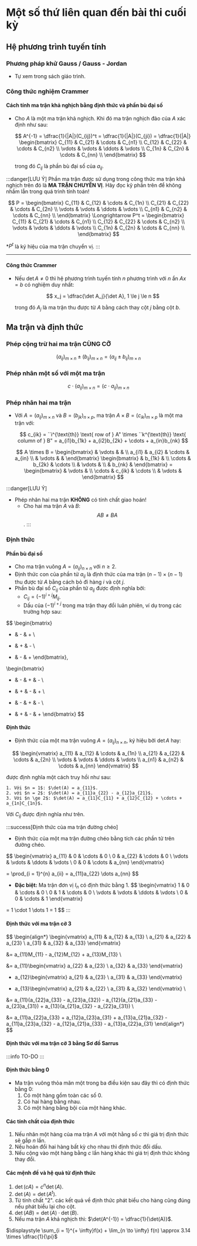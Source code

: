 # Một số thứ liên quan đến bài thi cuối kỳ

## Hệ phương trình tuyến tính
### Phương pháp khử Gauss / Gauss - Jordan
- Tự xem trong sách giáo trình.

### Công thức nghiệm Crammer
#### Cách tính ma trận khả nghịch bằng định thức và phần bù đại số
- Cho $A$ là một ma trận khả nghịch. Khi đó ma trận nghịch đảo của $A$ xác định như sau:

    $$
    A^{-1} = \dfrac{1}{|A|}(C_{ij})^t = \dfrac{1}{|A|}(C_{ji})
     = \dfrac{1}{|A|} \begin{bmatrix}
      C_{11} & C_{21} & \cdots & C_{n1} \\
      C_{12} & C_{22} & \cdots & C_{n2} \\
      \vdots & \vdots & \ddots & \vdots \\
      C_{1n} & C_{2n} & \cdots & C_{nn} \\
      \end{bmatrix}
    $$

    trong đó $C_{ij}$ là phần bù đại số của $a_{ij}$.

:::danger[LƯU Ý]
Phần ma trận được sử dụng trong công thức ma trận khả nghịch trên đó là **MA TRẬN CHUYỂN VỊ**. Hãy đọc kỹ phần trên để không nhầm lẫn trong quá trình tính toán!

$$
P = \begin{bmatrix}
      C_{11} & C_{12} & \cdots & C_{1n} \\
      C_{21} & C_{22} & \cdots & C_{2n} \\
      \vdots & \vdots & \ddots & \vdots \\
      C_{n1} & C_{n2} & \cdots & C_{nn} \\
      \end{bmatrix} \Longrightarrow
P^t = \begin{bmatrix}
  C_{11} & C_{21} & \cdots & C_{n1} \\
  C_{12} & C_{22} & \cdots & C_{n2} \\
  \vdots & \vdots & \ddots & \vdots \\
  C_{1n} & C_{2n} & \cdots & C_{nn} \\
  \end{bmatrix}
$$

\*$P^t$ là ký hiệu của ma trận chuyển vị.
:::

---
#### Công thức Crammer
- Nếu $\det A \ne 0$ thì hệ phương trình tuyến tính $n$ phương trình với $n$ ẩn $Ax = b$ có nghiệm duy nhất:

    $$
    x_j = \dfrac{\det A_j}{\det A}, 1 \le j \le n
    $$

    trong đó $A_j$ là ma trận thu được từ $A$ bằng cách thay cột $j$ bằng cột $b$.

## Ma trận và định thức
### Phép cộng trừ hai ma trận CÙNG CỠ
$$
(a_{ij})_{m \times n} \pm (b_{ij})_{m \times n} = (a_{ij} \pm b_{ij})_{m \times n}
$$

### Phép nhân một số với một ma trận
$$
c \cdot (a_{ij})_{m \times n} = (c \cdot a_{ij})_{m \times n}
$$

### Phép nhân hai ma trận
- Với $A = (a_{ij})_{m \times n}$ và $B = (b_{jk})_{n \times p}$, ma trận $A \times B = (c_{ik})_{m \times p}$ là một ma trận với:

  $$
  c_{ik} = ``i^{\text{th}} \text{ row of } A" \times ``k^{\text{th}} \text{ column of } B" = a_{i1}b_{1k} + a_{i2}b_{2k} + \cdots + a_{in}b_{nk}
  $$

  $$
  A \times B =
  \begin{bmatrix}
  & \vdots &   &  \\
    a_{i1} & a_{i2} & \cdots & a_{in} \\
  & \vdots &   & 
  \end{bmatrix}
  \begin{bmatrix}
  & b_{1k} &   \\
    \cdots & b_{2k} & \cdots \\
  & \vdots &   \\
    & b_{nk} & 
  \end{bmatrix}
  = \begin{bmatrix}
    & \vdots &   \\
  \cdots & c_{ik} & \cdots \\
    & \vdots &  
  \end{bmatrix}
  $$

:::danger[LƯU Ý]
- Phép nhân hai ma trận **KHÔNG** có tính chất giao hoán!
    - Cho hai ma trận $A$ và $B$: $$AB \ne BA$$.
:::

### Định thức
#### Phần bù đại số
- Cho ma trận vuông $A = (a_{ij})_{n \times n}$ với $n \ge 2$.
- Định thức con của phần tử $a_{ij}$ là định thức của ma trận $(n - 1) \times (n - 1)$ thu được từ $A$ bằng cách bỏ đi hàng $i$ và cột $j$.
- Phần bù đại số $C_{ij}$ của phần tử $a_{ij}$ được định nghĩa bởi:
    - $C_{ij} = (-1)^{i + j}M_{ij}$.
    - Dấu của $(-1)^{i + j}$ trong ma trận thay đổi luân phiên, ví dụ trong các trường hợp sau:

$$
\begin{bmatrix}
+ & - & + \\
- & + & - \\
+ & - & +
\end{bmatrix},

\begin{bmatrix}
+ & - & + & - \\
- & + & - & + \\
+ & - & + & - \\
- & + & - & +
\end{bmatrix}
$$

#### Định thức
- Định thức của một ma trận vuông $A = (a_{ij})_{n \times n}$, ký hiệu bởi $\det A$ hay:

$$
\begin{vmatrix}
a_{11} & a_{12} & \cdots & a_{1n} \\
a_{21} & a_{22} & \cdots & a_{2n} \\
\vdots & \vdots & \ddots & \vdots \\
a_{n1} & a_{n2} & \cdots & a_{nn}
\end{vmatrix}
$$

được định nghĩa một cách truy hồi như sau:

    1. Với $n = 1$: $\det(A) = a_{11}$.
    2. với $n = 2$: $\det(A) = a_{11}a_{22} - a_{12}a_{21}$.
    3. Với $n \ge 2$: $\det(A) = a_{11}C_{11} + a_{12}C_{12} + \cdots + a_{1n}C_{1n}$.

Với $C_{ij}$ được định nghĩa như trên.

:::success[Định thức của ma trận đường chéo]
- Định thức của một ma trận đường chéo bằng tích các phần tử trên đường chéo.

$$
\begin{vmatrix}
a_{11} & 0 & \cdots & 0 \\
0 & a_{22} & \cdots & 0 \\
\vdots & \vdots & \ddots & \vdots \\
0 & 0 & \cdots & a_{nn}
\end{vmatrix}

= \prod_{i = 1}^{n} a_{ii}
= a_{11}a_{22} \dots a_{nn}
$$

- **Đặc biệt:** Ma trận đơn vị $I_n$ có định thức bằng 1.
$$
\begin{vmatrix}
1 & 0 & \cdots & 0 \\
0 & 1 & \cdots & 0 \\
\vdots & \vdots & \ddots & \vdots \\
0 & 0 & \cdots & 1
\end{vmatrix}

= 1 \cdot 1 \dots 1
= 1
$$
:::

#### Định thức với ma trận cỡ 3
$$
\begin{align*}
  \begin{vmatrix}
  a_{11} & a_{12} & a_{13} \\
  a_{21} & a_{22} & a_{23} \\
  a_{31} & a_{32} & a_{33}
  \end{vmatrix}

  &= a_{11}M_{11} - a_{12}M_{12} + a_{13}M_{13} \\


  &= a_{11}\begin{vmatrix}
  a_{22} & a_{23} \\
  a_{32} & a_{33}
  \end{vmatrix}
  - a_{12}\begin{vmatrix}
  a_{21} & a_{23} \\
  a_{31} & a_{33}
  \end{vmatrix}
  + a_{13}\begin{vmatrix}
  a_{21} & a_{22} \\
  a_{31} & a_{32}
  \end{vmatrix} \\

  &= a_{11}(a_{22}a_{33} - a_{23}a_{32}) - a_{12}(a_{21}a_{33} - a_{23}a_{31}) + a_{13}(a_{21}a_{32} - a_{22}a_{31}) \\

  &= a_{11}a_{22}a_{33} + a_{12}a_{23}a_{31} + a_{13}a_{21}a_{32} - a_{11}a_{23}a_{32} - a_{12}a_{21}a_{33} - a_{13}a_{22}a_{31}
\end{align*}
$$

#### Định thức với ma trận cỡ 3 bằng Sơ đồ Sarrus
:::info
TO-DO
:::

#### Định thức bằng 0
- Ma trận vuông thỏa mãn một trong ba điều kiện sau đây thì có định thức bằng $0$:
    1. Có một hàng gồm toàn các số $0$.
    2. Có hai hàng bằng nhau.
    3. Có một hàng bằng bội của một hàng khác.

#### Các tính chất của định thức
1. Nếu nhân một hàng của ma trận $A$ với một hằng số $c$ thì giá trị định thức sẽ gắp $n$ lần.
2. Nếu hoán đổi hai hàng bất kỳ cho nhau thì định thức đổi dấu.
3. Nếu cộng vào một hàng bằng $c$ lần hàng khác thì giá trị định thức không thay đổi.

#### Các mệnh đề và hệ quả từ định thức
1. $\det(cA) = c^n \det(A)$.
2. $\det(A) = \det(A^t)$.
3. Từ tính chất "2". các kết quả về định thức phát biểu cho hàng cũng đúng nếu phát biểu lại cho cột.
4. $\det(AB) = \det(A) \cdot \det(B)$.
5. Nếu ma trận $A$ khả nghịch thì: $\det(A^{-1}) = \dfrac{1}{\det(A)}$.

$\displaystyle \sum_{i = 1}^{+ \infty}f(x) + \lim_{n \to \infty} f(n) \approx 3.14 \times \dfrac{1}{\pi}$